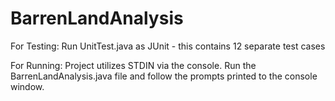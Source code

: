 # BarrenLandAnalysis

For Testing:
Run UnitTest.java as JUnit - this contains 12 separate test cases

For Running:
Project utilizes STDIN via the console. Run the BarrenLandAnalysis.java file and follow the prompts printed to the console window.
